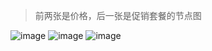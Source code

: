 > 前两张是价格，后一张是促销套餐的节点图
>
> 
![image](https://github.com/thanksDay/storages/assets/133717963/33303b74-edac-4e27-b25e-c4596efd6069)
![image](https://github.com/thanksDay/storages/assets/133717963/9869f8aa-4ad8-40c1-b671-6501c7d4ce76)
![image](https://github.com/thanksDay/storages/assets/133717963/5715823d-6f78-483e-8c54-25e9531637d7)
